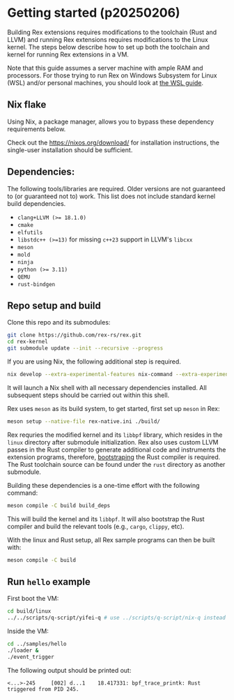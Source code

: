 # Getting started (p20250206)

Building Rex extensions requires modifications to the toolchain (Rust and
LLVM) and running Rex extensions requires modifications to the Linux
kernel.  The steps below describe how to set up both the toolchain and
kernel for running Rex extensions in a VM.

Note that this guide assumes a server machine with ample RAM and processors. For those trying to run Rex on Windows Subsystem for Linux (WSL) and/or personal machines, you should look at [the WSL guide](getting-started-wsl.md).

## Nix flake

Using Nix, a package manager, allows you to bypass these dependency
requirements below.

Check out the https://nixos.org/download/ for installation instructions,
the single-user installation should be sufficient.

## Dependencies:

The following tools/libraries are required. Older versions are not
guaranteed to (or guaranteed not to) work. This list does not include
standard kernel build dependencies.
- `clang+LLVM (>= 18.1.0)`
- `cmake`
- `elfutils`
- `libstdc++ (>=13)` for missing `c++23` support in LLVM's `libcxx`
- `meson`
- `mold`
- `ninja`
- `python (>= 3.11)`
- `QEMU`
- `rust-bindgen`

## Repo setup and build

Clone this repo and its submodules:

```bash
git clone https://github.com/rex-rs/rex.git
cd rex-kernel
git submodule update --init --recursive --progress
```

If you are using Nix, the following additional step is required.

```bash
nix develop --extra-experimental-features nix-command --extra-experimental-features flakes
```

It will launch a Nix shell with all necessary dependencies installed.
All subsequent steps should be carried out within this shell.

Rex uses `meson` as its build system, to get started, first set up `meson`
in Rex:

```bash
meson setup --native-file rex-native.ini ./build/
```

Rex requries the modified kernel and its `libbpf` library, which resides in
the `linux` directory after submodule initialization. Rex also uses custom
LLVM passes in the Rust compiler to generate additional code and
instruments the extension programs, therefore,
[bootstraping](https://en.wikipedia.org/wiki/Bootstrapping_(compilers)) the
Rust compiler is required. The Rust toolchain source can be found under the
`rust` directory as another submodule.

Building these dependencies is a one-time effort with the following
command:

```bash
meson compile -C build build_deps
```

This will build the kernel and its `libbpf`. It will also bootstrap the
Rust compiler and build the relevant tools (e.g., `cargo`, `clippy`, etc).

With the linux and Rust setup, all Rex sample programs can then be built
with:

```bash
meson compile -C build
```

## Run `hello` example
First boot the VM:

```bash
cd build/linux
../../scripts/q-script/yifei-q # use ../scripts/q-script/nix-q instead if you are using Nix
```

Inside the VM:

```bash
cd ../samples/hello
./loader &
./event_trigger
```

The following output should be printed out:

```console
<...>-245     [002] d...1    18.417331: bpf_trace_printk: Rust triggered from PID 245.
```

